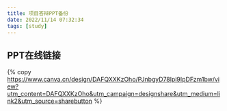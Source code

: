 ```yaml
---
title: 项目答辩PPT备份
date: 2022/11/14 07:32:34
tags: [study]
---
```


## PPT在线链接

{% copy https://www.canva.cn/design/DAFQXXKzOho/PJnbgyD78lpi9IpDFzm1bw/view?utm_content=DAFQXXKzOho&utm_campaign=designshare&utm_medium=link2&utm_source=sharebutton %}
